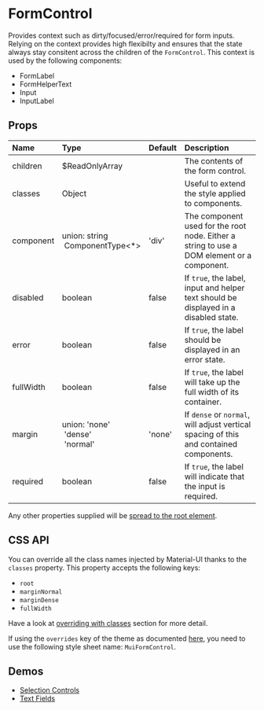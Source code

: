 <!--- This documentation is automatically generated, do not try to edit it. -->

# FormControl

Provides context such as dirty/focused/error/required for form inputs.
Relying on the context provides high flexibilty and ensures that the state always stay
consitent across the children of the `FormControl`.
This context is used by the following components:
 - FormLabel
 - FormHelperText
 - Input
 - InputLabel

## Props
| Name | Type | Default | Description |
|:-----|:-----|:--------|:------------|
| children | $ReadOnlyArray |  | The contents of the form control. |
| classes | Object |  | Useful to extend the style applied to components. |
| component | union:&nbsp;string<br>&nbsp;ComponentType<*><br> | 'div' | The component used for the root node. Either a string to use a DOM element or a component. |
| disabled | boolean | false | If `true`, the label, input and helper text should be displayed in a disabled state. |
| error | boolean | false | If `true`, the label should be displayed in an error state. |
| fullWidth | boolean | false | If `true`, the label will take up the full width of its container. |
| margin | union:&nbsp;'none'<br>&nbsp;'dense'<br>&nbsp;'normal'<br> | 'none' | If `dense` or `normal`, will adjust vertical spacing of this and contained components. |
| required | boolean | false | If `true`, the label will indicate that the input is required. |

Any other properties supplied will be [spread to the root element](/customization/api#spread).

## CSS API

You can override all the class names injected by Material-UI thanks to the `classes` property.
This property accepts the following keys:
- `root`
- `marginNormal`
- `marginDense`
- `fullWidth`

Have a look at [overriding with classes](/customization/overrides#overriding-with-classes)
section for more detail.

If using the `overrides` key of the theme as documented
[here](/customization/themes#customizing-all-instances-of-a-component-type),
you need to use the following style sheet name: `MuiFormControl`.

## Demos

- [Selection Controls](/demos/selection-controls)
- [Text Fields](/demos/text-fields)

